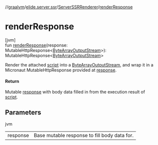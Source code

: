 //[graalvm](../../../index.md)/[elide.server.ssr](../index.md)/[ServerSSRRenderer](index.md)/[renderResponse](render-response.md)

# renderResponse

[jvm]\
fun [renderResponse](render-response.md)(response: MutableHttpResponse&lt;[ByteArrayOutputStream](https://docs.oracle.com/javase/8/docs/api/java/io/ByteArrayOutputStream.html)&gt;): MutableHttpResponse&lt;[ByteArrayOutputStream](https://docs.oracle.com/javase/8/docs/api/java/io/ByteArrayOutputStream.html)&gt;

Render the attached [script](../../../../../packages/graalvm/elide.server.ssr/-server-s-s-r-renderer/script.md) into a [ByteArrayOutputStream](https://docs.oracle.com/javase/8/docs/api/java/io/ByteArrayOutputStream.html), and wrap it in a Micronaut MutableHttpResponse provided at [response](render-response.md).

#### Return

Mutable [response](render-response.md) with body data filled in from the execution result of [script](../../../../../packages/graalvm/elide.server.ssr/-server-s-s-r-renderer/script.md).

## Parameters

jvm

| | |
|---|---|
| response | Base mutable response to fill body data for. |
